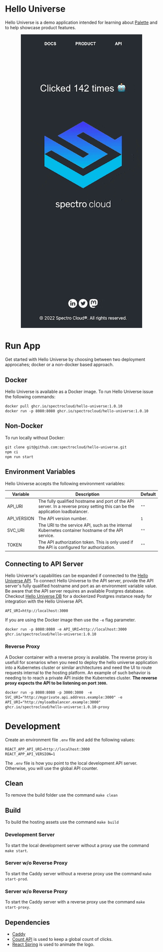 # Hello Universe

Hello Universe is a demo application intended for learning about [Palette](https://docs.spectrocloud.com/introduction) and to help showcase product features.

<p align="center">
<img src="./static/img/demo.gif" alt="drawing" width="400"/>
</p>

# Run App

Get started with Hello Universe by choosing between two deployment approcahes; docker or a non-docker based approach.

## Docker

Hello Universe is available as a Docker image.
To run Hello Universe issue the following commands:

```shell
docker pull ghcr.io/spectrocloud/hello-universe:1.0.10
docker run -p 8080:8080 ghcr.io/spectrocloud/hello-universe:1.0.10
```

## Non-Docker
To run locally without Docker:

```
git clone git@github.com:spectrocloud/hello-universe.git
npm ci
npm run start
```

## Environment Variables

Hello Universe accepts the following environment variables:

| Variable    | Description                                        | Default   |
|-------------|----------------------------------------------------|-----------|
| API_URI     | The fully qualified hostname and port of the API server. In a reverse proxy setting this can be the application loadbalancer. | `""` |
| API_VERSION  | The API version number.    | `1` |
| SVC_URI | The URI to the service API, such as the internal  Kubernetes container hostname of the API service. |`""`|
| TOKEN | The API authorization token. This is only used if the API is configured for authorization. |`""`|



## Connecting to API Server

Hello Universe's capabilities can be expanded if connected to the [Hello Universe API](https://github.com/spectrocloud/hello-universe-api). 
To connect Hello Universe to the API server, provide the API server's fully qualified hostname and port as an environment variable value.
Be aware that the API server requires an available Postgres database. Checkout [Hello Universe DB](https://github.com/spectrocloud/hello-universe-db) for a dockerized Postgres instance ready for integration with the Hello Universe API.


```shell
API_URI=http://localhost:3000
```

If you are using the Docker image then use the `-e` flag parameter.

```shell
docker run -p 8080:8080 -e API_URI=http://localhost:3000 ghcr.io/spectrocloud/hello-universe:1.0.10
```

### Reverse Proxy

A Docker container with a reverse proxy is available. The reverse proxy is usefull for scenarios when you need to deploy the 
hello universe application into a Kubernetes cluster or similar architectures and need the UI to route requests internal to the hosting platform. An example of such behavior is needing to to reach a private API inside the Kubernetes cluster. **The reverse proxy expects the API to be listening on port `3000`.**

```shell
docker run -p 8080:8080 -p 3000:3000  -e SVC_URI="http://myprivate.api.address.example:3000" -e API_URI="http://myloadbalancer.example:3000"  ghcr.io/spectrocloud/hello-universe:1.0.10-proxy
```

# Development

Create an environment file `.env` file and add the following values:

```
REACT_APP_API_URI=http://localhost:3000
REACT_APP_API_VERSION=1
```

The `.env` file is how you point to the local development API server. Otherwise, you will use the global API counter.


## Clean
To remove the build folder use the command `make clean`

## Build
To build the hosting assets use the command `make build`
### Development Server
To start the local development server without a proxy use the command `make start`.

### Server w/o Reverse Proxy
To start the Caddy server without a reverse proxy use the command `make start-prod`.

### Server w/o Reverse Proxy
To start the Caddy server with a reverse proxy use the command `make start-proxy`.

## Dependencies

- [Caddy](https://caddyserver.com/docs/)
- [Count API](https://countapi.xyz/) is used to keep a global count of clicks.
- [React Spring](https://github.com/pmndrs/react-spring) is used to animate the logo.
